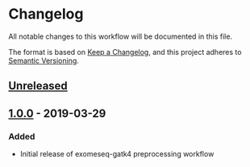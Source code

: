 # Changelog

All notable changes to this workflow will be documented in this file.

The format is based on [Keep a Changelog](https://keepachangelog.com/en/1.0.0/),
and this project adheres to [Semantic Versioning](https://semver.org/spec/v2.0.0.html).

## [Unreleased]

## [1.0.0] - 2019-03-29

### Added

- Initial release of exomeseq-gatk4 preprocessing workflow

[Unreleased]: https://github.com/bespin-workflows/exomeseq-gatk4/compare/v1.0.0...release-1.0
[1.0.0]: https://github.com/bespin-workflows/exomeseq-gatk4/releases/tag/v1.0.0
